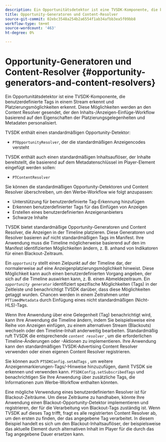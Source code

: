 ```yaml
---
description: Ein Opportunitätsdetektor ist eine TVSDK-Komponente, die benutzerdefinierte Tags in einem Stream erkennt und Platzierungsmöglichkeiten erkennt. Diese Möglichkeiten werden an den Content Resolver gesendet, der den Inhalts-/Anzeigen-Einfüge-Workflow basierend auf den Eigenschaften der Platzierungsgelegenheiten und Metadaten personalisiert.
title: Opportunity-Generatoren und Content-Resolver
source-git-commit: 02ebc3548a254b2a6554f1ab34afbb3ea5f09bb8
workflow-type: tm+mt
source-wordcount: '463'
ht-degree: 0%

---
```


# Opportunity-Generatoren und Content-Resolver {#opportunity-generators-and-content-resolvers}

Ein Opportunitätsdetektor ist eine TVSDK-Komponente, die benutzerdefinierte Tags in einem Stream erkennt und Platzierungsmöglichkeiten erkennt. Diese Möglichkeiten werden an den Content Resolver gesendet, der den Inhalts-/Anzeigen-Einfüge-Workflow basierend auf den Eigenschaften der Platzierungsgelegenheiten und Metadaten personalisiert.

TVSDK enthält einen standardmäßigen Opportunity-Detektor:

* `PTOpportunityResolver`, der die standardmäßigen Anzeigencodes versteht

TVSDK enthält auch einen standardmäßigen Inhaltsauflöser, der Inhalte bereitstellt, die basierend auf dem Metadatenschlüssel im Player-Element eingefügt werden sollen:

* `PTContentResolver`

Sie können die standardmäßigen Opportunity-Detektoren und Content Resolver überschreiben, um den Werbe-Workflow wie folgt anzupassen:

* Unterstützung für benutzerdefinierte Tag-Erkennung hinzufügen
* Erkennen benutzerdefinierter Tags für das Einfügen von Anzeigen
* Erstellen eines benutzerdefinierten Anzeigenanbieters
* Schwarze Inhalte

<!--<a id="section_C2BA8F50230E4010ABFCD5D976BC1217"></a>-->

TVSDK bietet standardmäßige Opportunity-Generatoren und Content Resolver, die Anzeigen in der Timeline platzieren. Diese Generatoren und Resolver basieren auf nicht standardmäßigen Tags im Manifest. Ihre Anwendung muss die Timeline möglicherweise basierend auf den im Manifest identifizierten Möglichkeiten ändern, z. B. anhand von Indikatoren für einen Blackout-Zeitraum.

Ein *`opportunity`* stellt einen Zielpunkt auf der Timeline dar, der normalerweise auf eine Anzeigenplatzierungsmöglichkeit hinweist. Diese Möglichkeit kann auch einen benutzerdefinierten Vorgang angeben, der sich auf die Timeline auswirken kann, z. B. einen Abmeldezeitraum. Ein *`opportunity generator`* identifiziert spezifische Möglichkeiten (Tags) in der Zeitleiste und benachrichtigt TVSDK darüber, dass diese Möglichkeiten getaggt wurden. Chancen werden in einem Zeitrahmen unter `PTTimedMetadata` durch Einfügung eines nicht standardmäßigen (Nicht-HLS)-Tags.

Wenn Ihre Anwendung über eine Gelegenheit (Tag) benachrichtigt wird, kann Ihre Anwendung die Timeline ändern, indem Sie beispielsweise eine Reihe von Anzeigen einfügen, zu einem alternativen Stream (Blackouts) wechseln oder den Timeline-Inhalt anderweitig bearbeiten. Standardmäßig ruft TVSDK die entsprechende *`content resolver`* , um die erforderlichen Timeline-Änderungen oder -Aktionen zu implementieren. Ihre Anwendung kann den standardmäßigen TVSDK-Advertising Content Resolver verwenden oder einen eigenen Content Resolver registrieren.

Sie können auch `PTSDKConfig.setAdTags` , um weitere Anzeigenmarkierungen-Tags/-Hinweise hinzuzufügen, damit TVSDK sie erkennen und verwenden kann. `PTSDKConfig.setSubscribedTags` und benachrichtigen Sie Ihre Anwendung über zusätzliche Tags, die Informationen zum Werbe-Workflow enthalten könnten.

Eine mögliche Verwendung eines benutzerdefinierten Resolver ist für Blackout-Zeiträume. Um diese Zeiträume zu handhaben, könnte Ihre Anwendung einen Blackout-Opportunity-Detektor implementieren und registrieren, der für die Verarbeitung von Blackout-Tags zuständig ist. Wenn TVSDK auf dieses Tag trifft, fragt es alle registrierten Content Resolver ab, um den ersten zu finden, der das angegebene Tag verarbeitet. In diesem Beispiel handelt es sich um den Blackout-Inhaltsauflöser, der beispielsweise das aktuelle Element durch alternativen Inhalt im Player für die durch das Tag angegebene Dauer ersetzen kann.
